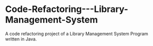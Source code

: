# Code-Refactoring---Library-Management-System
A code refactoring project of a Library Management System Program written in Java.
